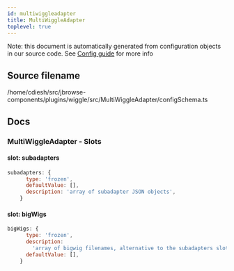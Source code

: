 ```yaml
---
id: multiwiggleadapter
title: MultiWiggleAdapter
toplevel: true
---
```


Note: this document is automatically generated from configuration objects in our
source code. See [Config guide](/docs/config_guide) for more info

## Source filename

/home/cdiesh/src/jbrowse-components/plugins/wiggle/src/MultiWiggleAdapter/configSchema.ts

## Docs

### MultiWiggleAdapter - Slots

#### slot: subadapters

```js
subadapters: {
      type: 'frozen',
      defaultValue: [],
      description: 'array of subadapter JSON objects',
    }
```

#### slot: bigWigs

```js
bigWigs: {
      type: 'frozen',
      description:
        'array of bigwig filenames, alternative to the subadapters slot',
      defaultValue: [],
    }
```
